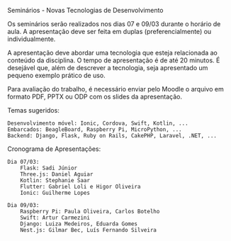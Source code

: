 Seminários - Novas Tecnologias de Desenvolvimento

Os seminários serão realizados nos dias 07 e 09/03 durante o horário de aula. A apresentação deve ser feita em duplas (preferencialmente) ou individualmente.

A apresentação deve abordar uma tecnologia que esteja relacionada ao conteúdo da disciplina. O tempo de apresentação é de até 20 minutos. É desejável que, além de descrever a tecnologia, seja apresentado um pequeno exemplo prático de uso. 

Para avaliação do trabalho, é necessário enviar pelo Moodle o arquivo em formato PDF, PPTX ou ODP com os slides da apresentação.

Temas sugeridos:

    Desenvolvimento móvel: Ionic, Cordova, Swift, Kotlin, ...
    Embarcados: BeagleBoard, Raspberry Pi, MicroPython, ...
    Backend: Django, Flask, Ruby on Rails, CakePHP, Laravel, .NET, ...

Cronograma de Apresentações:

    Dia 07/03:
        Flask: Sadi Júnior
        Three.js: Daniel Aguiar
        Kotlin: Stephanie Saar
        Flutter: Gabriel Loli e Higor Oliveira
        Ionic: Guilherme Lopes 

    Dia 09/03:
        Raspberry Pi: Paula Oliveira, Carlos Botelho
        Swift: Artur Carmezini
        Django: Luiza Medeiros, Eduarda Gomes
        Nest.js: Gilmar Bec, Luís Fernando Silveira

